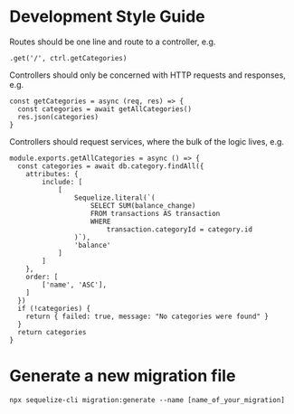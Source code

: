 # Development Style Guide

Routes should be one line and route to a controller, e.g.

`.get('/', ctrl.getCategories)`

Controllers should only be concerned with HTTP requests and responses, e.g.

```
const getCategories = async (req, res) => {
  const categories = await getAllCategories()
  res.json(categories)
}
```

Controllers should request services, where the bulk of the logic lives, e.g.

```
module.exports.getAllCategories = async () => {
  const categories = await db.category.findAll({
    attributes: {
        include: [
            [
                Sequelize.literal(`(
                    SELECT SUM(balance_change)
                    FROM transactions AS transaction
                    WHERE
                        transaction.categoryId = category.id
                )`),
                'balance'
            ]
        ]
    },
    order: [
        ['name', 'ASC'],
    ]
  })
  if (!categories) {
    return { failed: true, message: "No categories were found" }
  }
  return categories
}
```

# Generate a new migration file

`npx sequelize-cli migration:generate --name [name_of_your_migration]`